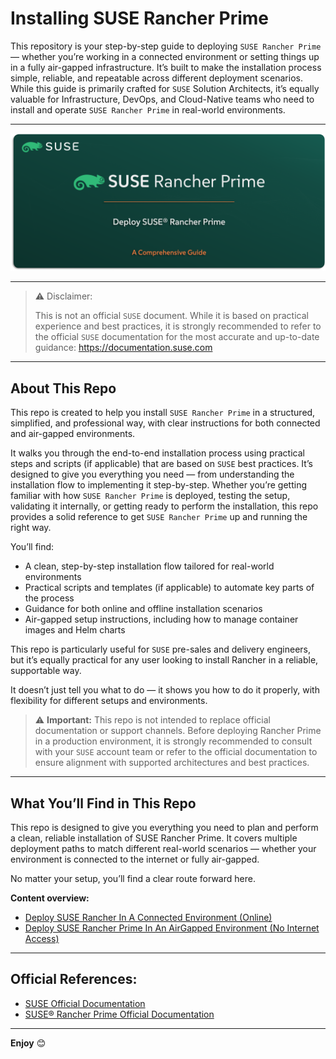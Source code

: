 # Installing SUSE Rancher Prime

This repository is your step-by-step guide to deploying `SUSE Rancher Prime` — whether you’re working in a connected environment or setting things up in a fully air-gapped infrastructure. It’s built to make the installation process simple, reliable, and repeatable across different deployment scenarios. While this guide is primarily crafted for `SUSE` Solution Architects, it’s equally valuable for Infrastructure, DevOps, and Cloud-Native teams who need to install and operate `SUSE Rancher Prime` in real-world environments.

---

<p align="center">
    <img src="Images/Repo-Logo.png">
</p>

---

> ⚠️ Disclaimer:
> 
> This is not an official `SUSE` document. While it is based on practical experience and best practices, it is strongly recommended to refer to the official `SUSE` documentation for the most accurate and up-to-date guidance: https://documentation.suse.com

---

## About This Repo

This repo is created to help you install `SUSE Rancher Prime` in a structured, simplified, and professional way, with clear instructions for both connected and air-gapped environments.

It walks you through the end-to-end installation process using practical steps and scripts (if applicable) that are based on `SUSE` best practices. It’s designed to give you everything you need — from understanding the installation flow to implementing it step-by-step. Whether you’re getting familiar with how `SUSE Rancher Prime` is deployed, testing the setup, validating it internally, or getting ready to perform the installation, this repo provides a solid reference to get `SUSE Rancher Prime` up and running the right way.

You’ll find:
- A clean, step-by-step installation flow tailored for real-world environments
- Practical scripts and templates (if applicable) to automate key parts of the process
- Guidance for both online and offline installation scenarios
- Air-gapped setup instructions, including how to manage container images and Helm charts

This repo is particularly useful for `SUSE` pre-sales and delivery engineers, but it’s equally practical for any user looking to install Rancher in a reliable, supportable way.

It doesn’t just tell you what to do — it shows you how to do it properly, with flexibility for different setups and environments.

> ⚠️ **Important:** This repo is not intended to replace official documentation or support channels. Before deploying Rancher Prime in a production environment, it is strongly recommended to consult with your `SUSE` account team or refer to the official documentation to ensure alignment with supported architectures and best practices.

---

## What You’ll Find in This Repo

This repo is designed to give you everything you need to plan and perform a clean, reliable installation of SUSE Rancher Prime. It covers multiple deployment paths to match different real-world scenarios — whether your environment is connected to the internet or fully air-gapped.

No matter your setup, you’ll find a clear route forward here.

**Content overview:**

- [Deploy SUSE Rancher In A Connected Environment (Online)](/02-Deploy-SUSE-Solutions/01-SUSE-Rancher-Prime/01-Deploy-SUSE-Rancher-Prime-Connected/README.md)
- [Deploy SUSE Rancher Prime In An AirGapped Environment (No Internet Access)](/02-Deploy-SUSE-Solutions/01-SUSE-Rancher-Prime/02-Deploy-SUSE-Rancher-Prime-AirGapp/README.md)

---

## Official References:

- [SUSE Official Documentation](https://documentation.suse.com)
- [SUSE® Rancher Prime Official Documentation](https://documentation.suse.com/cloudnative/rancher-manager/latest/en/about-rancher/what-is-rancher.html)

---

**Enjoy** :blush:
